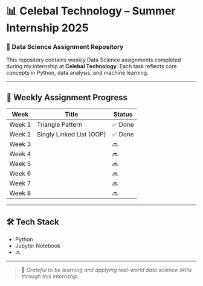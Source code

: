 
# 📊 Celebal Technology – Summer Internship 2025
### 🧠 Data Science Assignment Repository

This repository contains weekly Data Science assignments completed during my internship at **Celebal Technology**. Each task reflects core concepts in Python, data analysis, and machine learning.

---

## 📁 Weekly Assignment Progress

| Week        | Title                         | Status   |
|-------------|-------------------------------|----------|
| Week 1      | Triangle Pattern               | ✅ Done  |
| Week 2      | Singly Linked List (OOP)       | ✅ Done  |
| Week 3      |                               | 🔜       |
| Week 4      |                               | 🔜       |
| Week 5      |                               | 🔜       |
| Week 6      |                               | 🔜       |
| Week 7      |                               | 🔜       |
| Week 8      |                               | 🔜       |

---


## 🛠 Tech Stack

- Python
- Jupyter Notebook
- 🔜

---

> 🚀 *Grateful to be learning and applying real-world data science skills through this internship.*
